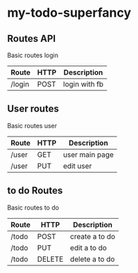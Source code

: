 # my-todo-superfancy

## Routes API

Basic routes login

|Route | HTTP | Description |
|-|-|-|
|/login | POST | login with fb|


## User routes

Basic routes user

|Route | HTTP | Description |
|-|-|-|
|/user  | GET | user main page |
|/user | PUT | edit user |


## to do Routes

Basic routes to do

|Route | HTTP | Description |
|-|-|-|
|/todo | POST | create a to do |
|/todo | PUT | edit a to do |
|/todo | DELETE | delete a to do|
